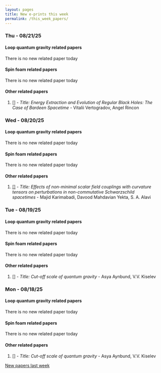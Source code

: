 ```yaml
---
layout: pages
title: New e-prints this week
permalink: /this_week_papers/
---
```




### Thu - 08/21/25

#### Loop quantum gravity related papers

There is no new related paper today 

#### Spin foam related papers

There is no new related paper today 



#### Other related papers

1. [[]](https://arxiv.org/abs/) - *Title:
          Energy Extraction and Evolution of Regular Black Holes: The Case of Bardeen Spacetime* - Vitalii Vertogradov, Angel Rincon



### Wed - 08/20/25

#### Loop quantum gravity related papers

There is no new related paper today 

#### Spin foam related papers

There is no new related paper today 



#### Other related papers

1. [[]](https://arxiv.org/abs/) - *Title:
          Effects of non-minimal scalar field couplings with curvature tensors on perturbations in non-commutative Schwarzschild spacetimes* - Majid Karimabadi, Davood Mahdavian Yekta, S. A. Alavi



### Tue - 08/19/25

#### Loop quantum gravity related papers

There is no new related paper today 

#### Spin foam related papers

There is no new related paper today 



#### Other related papers

1. [[]](https://arxiv.org/abs/) - *Title:
          Cut-off scale of quantum gravity* - Asya Aynbund, V.V. Kiselev



### Mon - 08/18/25

#### Loop quantum gravity related papers

There is no new related paper today 

#### Spin foam related papers

There is no new related paper today 



#### Other related papers

1. [[]](https://arxiv.org/abs/) - *Title:
          Cut-off scale of quantum gravity* - Asya Aynbund, V.V. Kiselev






[New papers last week]({{site.url}}/archived/weekly/pre-prints/2025/08/18/archived_weekly_papers.html)